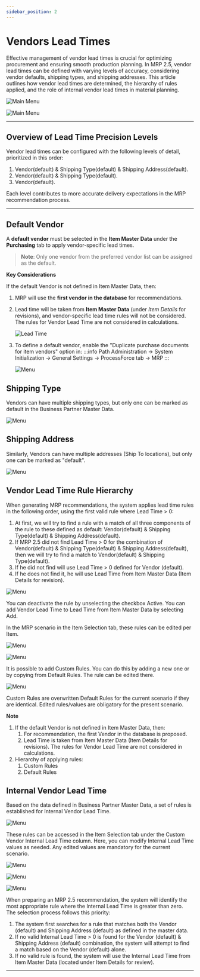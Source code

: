 ```yaml
---
sidebar_position: 2
---
```


# Vendors Lead Times

Effective management of vendor lead times is crucial for optimizing procurement and ensuring smooth production planning. In MRP 2.5, vendor lead times can be defined with varying levels of accuracy, considering vendor defaults, shipping types, and shipping addresses. This article outlines how vendor lead times are determined, the hierarchy of rules applied, and the role of internal vendor lead times in material planning.

![Main Menu](./media/vendors-lead-times/mrp-main-menu.webp)

![Main Menu](./media/vendors-lead-times/mrp-main-menu-2.webp)

---

## Overview of Lead Time Precision Levels

Vendor lead times can be configured with the following levels of detail, prioritized in this order:

1. Vendor(default) & Shipping Type(default) & Shipping Address(default).
2. Vendor(default) & Shipping Type(default).
3. Vendor(default).

Each level contributes to more accurate delivery expectations in the MRP recommendation process.

---

## Default Vendor

A **default vendor** must be selected in the **Item Master Data** under the **Purchasing** tab to apply vendor-specific lead times.

>**Note**:  Only one vendor from the preferred vendor list can be assigned as the default.

**Key Considerations**

If the default Vendor is not defined in Item Master Data, then:

1. MRP will use the **first vendor in the database** for recommendations.
2. Lead time will be taken from **Item Master Data** (under *Item Details* for revisions), and vendor-specific lead time rules will not be considered. The rules for Vendor Lead Time are not considered in calculations.

    ![Lead Time](./media/vendors-lead-times/mrp-main-menu-3.webp)
3. To define a default vendor, enable the "Duplicate purchase documents for item vendors" option in:
    :::info Path
    Administration → System Initialization → General Settings → ProcessForce tab → MRP
    :::

    ![Menu](./media/vendors-lead-times/mrp-main-menu-4.webp)

## Shipping Type

Vendors can have multiple shipping types, but only one can be marked as default in the Business Partner Master Data.

  ![Menu](./media/vendors-lead-times/mrp-main-menu-5.webp)

## Shipping Address

Similarly, Vendors can have multiple addresses (Ship To locations), but only one can be marked as "default".

  ![Menu](./media/vendors-lead-times/mrp-main-menu-6.webp)

## Vendor Lead Time Rule Hierarchy

When generating MRP recommendations, the system applies lead time rules in the following order, using the first valid rule where Lead Time > 0:

1. At first, we will try to find a rule with a match of all three components of the rule to these defined as default: Vendor(default) & Shipping Type(default) & Shipping Address(default).
2. If MRP 2.5 did not find Lead Time > 0 for the combination of Vendor(default) & Shipping Type(default) & Shipping Address(default), then we will try to find a match to Vendor(default) & Shipping Type(default).
3. If he did not find will use Lead Time > 0 defined for Vendor (default).
4. If he does not find it, he will use Lead Time from Item Master Data (Item Details for revision).

![Menu](./media/vendors-lead-times/mrp-main-menu-7.webp)

You can deactivate the rule by unselecting the checkbox Active. You can add Vendor Lead Time to Lead Time from Item Master Data by selecting Add.

In the MRP scenario in the Item Selection tab, these rules can be edited per Item.

![Menu](./media/vendors-lead-times/mrp-main-menu-8.webp)

![Menu](./media/vendors-lead-times/mrp-main-menu-9.webp)

It is possible to add Custom Rules. You can do this by adding a new one or by copying from Default Rules. The rule can be edited there.

![Menu](./media/vendors-lead-times/mrp-main-menu-10.webp)

Custom Rules are overwritten Default Rules for the current scenario if they are identical. Edited rules/values are obligatory for the present scenario.

**Note**

1. If the default Vendor is not defined in Item Master Data, then:
    1. For recommendation, the first Vendor in the database is proposed.
    2. Lead Time is taken from Item Master Data (Item Details for revisions). The rules for Vendor Lead Time are not considered in calculations.
2. Hierarchy of applying rules:
    1. Custom Rules
    2. Default Rules

## Internal Vendor Lead Time

Based on the data defined in Business Partner Master Data, a set of rules is established for Internal Vendor Lead Time.

![Menu](./media/vendors-lead-times/mrp-main-menu-11.webp)

These rules can be accessed in the Item Selection tab under the Custom Vendor Internal Lead Time column. Here, you can modify Internal Lead Time values as needed. Any edited values are mandatory for the current scenario.

![Menu](./media/vendors-lead-times/mrp-main-menu-12.webp)

![Menu](./media/vendors-lead-times/mrp-main-menu-13.webp)

![Menu](./media/vendors-lead-times/mrp-main-menu-14.webp)

When preparing an MRP 2.5 recommendation, the system will identify the most appropriate rule where the Internal Lead Time is greater than zero. The selection process follows this priority:

1. The system first searches for a rule that matches both the Vendor (default) and Shipping Address (default) as defined in the master data.
2. If no valid Internal Lead Time > 0 is found for the Vendor (default) & Shipping Address (default) combination, the system will attempt to find a match based on the Vendor (default) alone.
3. If no valid rule is found, the system will use the Internal Lead Time from Item Master Data (located under Item Details for review).

---
